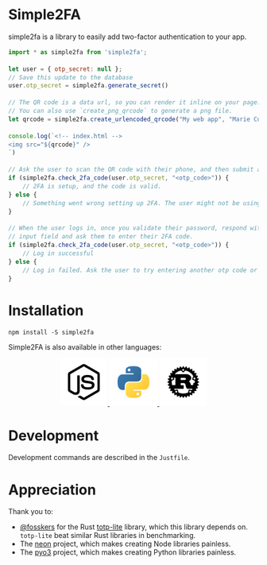 # Simple2FA

simple2fa is a library to easily add two-factor authentication to your app.

```javascript
import * as simple2fa from 'simple2fa';

let user = { otp_secret: null };
// Save this update to the database
user.otp_secret = simple2fa.generate_secret()

// The QR code is a data url, so you can render it inline on your page. 
// You can also use `create_png_qrcode` to generate a png file.
let qrcode = simple2fa.create_urlencoded_qrcode("My web app", "Marie Curie", user.otp_secret)

console.log(`<!-- index.html -->
<img src="${qrcode}" />
`)

// Ask the user to scan the QR code with their phone, and then submit a code to confirm they have setup 2FA.
if (simple2fa.check_2fa_code(user.otp_secret, "<otp_code>")) {
    // 2FA is setup, and the code is valid.
} else {
    // Something went wrong setting up 2FA. The user might not be using a standards compliant authenticator app.
}

// When the user logs in, once you validate their password, respond with the user_id as a hidden 
// input field and ask them to enter their 2FA code.
if (simple2fa.check_2fa_code(user.otp_secret, "<otp_code>")) {
    // Log in successful
} else {
    // Log in failed. Ask the user to try entering another otp code or reject their login attempt.
}

```

# Installation
        
    npm install -S simple2fa

Simple2FA is also available in other languages:

<p align="center">
<a href="/node">
    <img src="https://github.com/kurtbuilds/logos/blob/9e56858d368da9e05a517c81ce28394f82d6b2fa/programming/node.png?raw=true" width="96px"/>
</a>
<a href="/python">
    <img src="https://github.com/kurtbuilds/logos/blob/9e56858d368da9e05a517c81ce28394f82d6b2fa/programming/python.png?raw=true" width="96px"/>
</a>
<a href="/">
    <img src="https://github.com/kurtbuilds/logos/blob/9e56858d368da9e05a517c81ce28394f82d6b2fa/programming/rust.png?raw=true" width="96px"/>
</a>
</p>

# Development

Development commands are described in the `Justfile`.

# Appreciation

Thank you to:

- [@fosskers](https://github.com/fosskers) for the Rust [totp-lite](https://github.com/fosskers/totp-lite) library, 
    which this library depends on. `totp-lite` beat similar Rust libraries in benchmarking.
- The [neon](https://neon-bindings.com/) project, which makes creating Node libraries painless.
- The [pyo3](https://pyo3.rs/) project, which makes creating Python libraries painless.